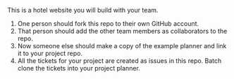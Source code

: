 This is a hotel website you will build with your team.

1. One person should fork this repo to their own GitHub account.
1. That person should add the other team members as collaborators to the repo.
1. Now someone else should make a copy of the example planner and link it to your project repo.
1. All the tickets for your project are created as issues in this repo. Batch clone the tickets into your project planner.

